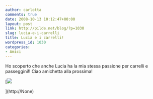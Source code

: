 ```yaml
---
author: carlotta
comments: true
date: 2008-10-13 10:12:47+00:00
layout: post
link: http://pilde.net/blog/?p=1030
slug: lucia-e-i-carrelli
title: Lucia e i carrelli!
wordpress_id: 1030
categories:
- Amici
---
```


Ho scoperto che anche Lucia ha la mia stessa passione per carrelli e passeggini!! Ciao amichetta alla prossima!

[![]({{baseurl}}/uploads/2008/10/lucia.jpg)


](http://None)



